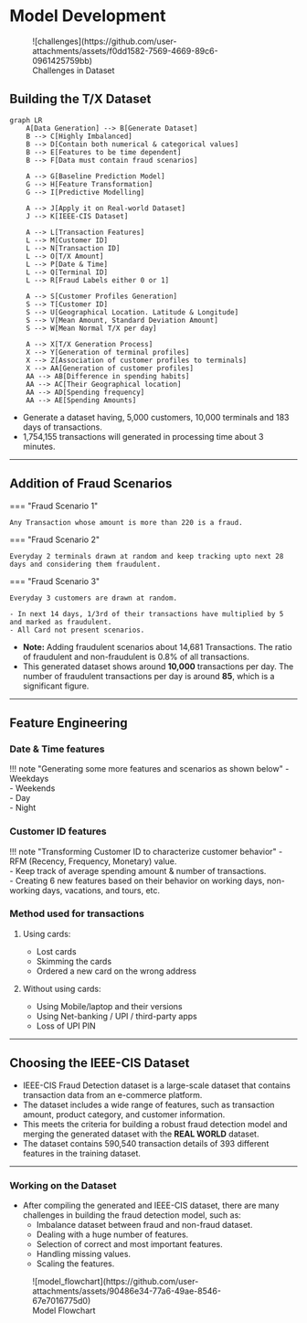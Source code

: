 # Model Development 

<figure markdown="span">
    ![challenges](https://github.com/user-attachments/assets/f0dd1582-7569-4669-89c6-0961425759bb)
    <figcaption>Challenges in Dataset</figcaption>
</figure>

## Building the T/X Dataset 

```mermaid
graph LR
    A[Data Generation] --> B[Generate Dataset]
    B --> C[Highly Imbalanced]
    B --> D[Contain both numerical & categorical values]
    B --> E[Features to be time dependent]
    B --> F[Data must contain fraud scenarios]

    A --> G[Baseline Prediction Model]
    G --> H[Feature Transformation]
    G --> I[Predictive Modelling]

    A --> J[Apply it on Real-world Dataset]
    J --> K[IEEE-CIS Dataset]

    A --> L[Transaction Features]
    L --> M[Customer ID]
    L --> N[Transaction ID]
    L --> O[T/X Amount]
    L --> P[Date & Time]
    L --> Q[Terminal ID]
    L --> R[Fraud Labels either 0 or 1]

    A --> S[Customer Profiles Generation]
    S --> T[Customer ID]
    S --> U[Geographical Location. Latitude & Longitude]
    S --> V[Mean Amount, Standard Deviation Amount]
    S --> W[Mean Normal T/X per day]

    A --> X[T/X Generation Process]
    X --> Y[Generation of terminal profiles]
    X --> Z[Association of customer profiles to terminals]
    X --> AA[Generation of customer profiles]
    AA --> AB[Difference in spending habits]
    AA --> AC[Their Geographical location]
    AA --> AD[Spending frequency]
    AA --> AE[Spending Amounts]
```

- Generate a dataset having, 5,000 customers, 10,000 terminals and 183 days of transactions.
- 1,754,155 transactions will generated in processing time about 3 minutes.

--- 

## Addition of Fraud Scenarios 

=== "Fraud Scenario 1"

    Any Transaction whose amount is more than 220 is a fraud.

=== "Fraud Scenario 2"

    Everyday 2 terminals drawn at random and keep tracking upto next 28 days and considering them fraudulent.

=== "Fraud Scenario 3"

    Everyday 3 customers are drawn at random.

    - In next 14 days, 1/3rd of their transactions have multiplied by 5 and marked as fraudulent.
    - All Card not present scenarios.

- **Note:** Adding fraudulent scenarios about 14,681 Transactions. The ratio of fraudulent and non-fraudulent is 0.8% of all transactions.  
- This generated dataset shows around **10,000** transactions per day. The number of fraudulent transactions per day is around **85**, which is a significant figure.  

--- 

## Feature Engineering 

### Date & Time features 

!!! note "Generating some more features and scenarios as shown below"
    - Weekdays  
    - Weekends  
    - Day  
    - Night  

### Customer ID features 

!!! note "Transforming Customer ID to characterize customer behavior"
    - RFM (Recency, Frequency, Monetary) value.  
    - Keep track of average spending amount & number of transactions.  
    - Creating 6 new features based on their behavior on working days, non-working days, vacations, and tours, etc.  

### Method used for transactions 

1. Using cards:

    - Lost cards  
    - Skimming the cards  
    - Ordered a new card on the wrong address  

2. Without using cards:  

    - Using Mobile/laptop and their versions  
    - Using Net-banking / UPI / third-party apps  
    - Loss of UPI PIN  

---

## Choosing the IEEE-CIS Dataset 

   - IEEE-CIS Fraud Detection dataset is a large-scale dataset that contains transaction data from an e-commerce platform.  
   - The dataset includes a wide range of features, such as transaction amount, product category, and customer information.  
   - This meets the criteria for building a robust fraud detection model and merging the generated dataset with the **REAL WORLD** dataset.  
   - The dataset contains 590,540 transaction details of 393 different features in the training dataset.  

---

### Working on the Dataset 

   - After compiling the generated and IEEE-CIS dataset, there are many challenges in building the fraud detection model, such as:  
     - Imbalance dataset between fraud and non-fraud dataset.  
     - Dealing with a huge number of features.  
     - Selection of correct and most important features.  
     - Handling missing values.  
     - Scaling the features.  

<figure markdown="span">
    ![model_flowchart](https://github.com/user-attachments/assets/90486e34-77a6-49ae-8546-67e7016775d0)
    <figcaption>Model Flowchart</figcaption>
</figure>
